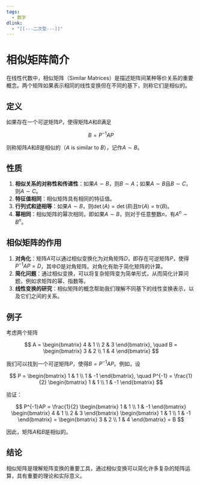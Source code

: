 ```yaml
---
tags:
  - 数学
dlink:
  - "[[---二次型---]]"
---
```

# 相似矩阵简介

在线性代数中，相似矩阵（Similar Matrices）是描述矩阵间某种等价关系的重要概念。两个矩阵如果表示相同的线性变换但在不同的基下，则称它们是相似的。

## 定义

如果存在一个可逆矩阵$P$，使得矩阵$A$和$B$满足

$$
B = P^{-1}AP
$$

则称矩阵$A$和$B$是相似的（$A$ is similar to $B$），记作$A \sim B$。

## 性质

1. **相似关系的对称性和传递性**：如果$A \sim B$，则$B \sim A$；如果$A \sim B$且$B \sim C$，则$A \sim C$。
2. **特征值相同**：相似矩阵具有相同的特征值。
3. **行列式和迹相等**：如果$A \sim B$，则$\det(A) = \det(B)$且$\text{tr}(A) = \text{tr}(B)$。
4. **幂相同**：相似矩阵的幂次相同，即如果$A \sim B$，则对于任意整数$n$，有$A^n \sim B^n$。

## 相似矩阵的作用

1. **对角化**：矩阵$A$可以通过相似变换化为对角矩阵$D$，即存在可逆矩阵$P$，使得$P^{-1}AP = D$，其中$D$是对角矩阵。对角化有助于简化矩阵的计算。
2. **简化问题**：通过相似变换，可以将复杂矩阵变为简单形式，从而简化计算问题，例如求矩阵的幂、指数等。
3. **线性变换的研究**：相似矩阵的概念帮助我们理解不同基下的线性变换表示，以及它们之间的关系。

## 例子

考虑两个矩阵

$$
A = \begin{bmatrix}
4 & 1 \\
2 & 3
\end{bmatrix}, \quad B = \begin{bmatrix}
3 & 2 \\
1 & 4
\end{bmatrix}
$$

我们可以找到一个可逆矩阵$P$，使得$B = P^{-1}AP$。例如，设

$$
P = \begin{bmatrix}
1 & 1 \\
1 & -1
\end{bmatrix}, \quad P^{-1} = \frac{1}{2} \begin{bmatrix}
1 & 1 \\
1 & -1
\end{bmatrix}
$$

验证：

$$
P^{-1}AP = \frac{1}{2} \begin{bmatrix}
1 & 1 \\
1 & -1
\end{bmatrix}
\begin{bmatrix}
4 & 1 \\
2 & 3
\end{bmatrix}
\begin{bmatrix}
1 & 1 \\
1 & -1
\end{bmatrix} = \begin{bmatrix}
3 & 2 \\
1 & 4
\end{bmatrix} = B
$$

因此，矩阵$A$和$B$是相似的。

## 结论

相似矩阵是理解矩阵变换的重要工具，通过相似变换可以简化许多复杂的矩阵运算，具有重要的理论和实际意义。
